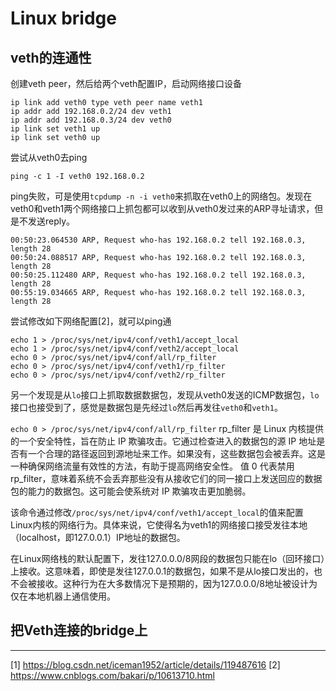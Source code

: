 # Linux bridge

## veth的连通性

创建veth peer，然后给两个veth配置IP，启动网络接口设备

```
ip link add veth0 type veth peer name veth1
ip addr add 192.168.0.2/24 dev veth1
ip addr add 192.168.0.3/24 dev veth0
ip link set veth1 up
ip link set veth0 up
```

尝试从veth0去ping

```
ping -c 1 -I veth0 192.168.0.2
```

ping失败，可是使用`tcpdump -n -i veth0`来抓取在veth0上的网络包。发现在veth0和veth1两个网络接口上抓包都可以收到从veth0发过来的ARP寻址请求，但是不发送reply。

```
00:50:23.064530 ARP, Request who-has 192.168.0.2 tell 192.168.0.3, length 28
00:50:24.088517 ARP, Request who-has 192.168.0.2 tell 192.168.0.3, length 28
00:50:25.112480 ARP, Request who-has 192.168.0.2 tell 192.168.0.3, length 28
00:55:19.034665 ARP, Request who-has 192.168.0.2 tell 192.168.0.3, length 28
```
尝试修改如下网络配置[2]，就可以ping通

```
echo 1 > /proc/sys/net/ipv4/conf/veth1/accept_local
echo 1 > /proc/sys/net/ipv4/conf/veth2/accept_local
echo 0 > /proc/sys/net/ipv4/conf/all/rp_filter
echo 0 > /proc/sys/net/ipv4/conf/veth1/rp_filter
echo 0 > /proc/sys/net/ipv4/conf/veth2/rp_filter
```

另一个发现是从`lo`接口上抓取数据数据包，发现从veth0发送的ICMP数据包，`lo`接口也接受到了，感觉是数据包是先经过`lo`然后再发往`veth0`和`veth1`。

`echo 0 > /proc/sys/net/ipv4/conf/all/rp_filter` 
rp_filter 是 Linux 内核提供的一个安全特性，旨在防止 IP 欺骗攻击。它通过检查进入的数据包的源 IP 地址是否有一个合理的路径返回到源地址来工作。如果没有，这些数据包会被丢弃。这是一种确保网络流量有效性的方法，有助于提高网络安全性。
值 0 代表禁用 rp_filter，意味着系统不会丢弃那些没有从接收它们的同一接口上发送回应的数据包的能力的数据包。这可能会使系统对 IP 欺骗攻击更加脆弱。

该命令通过修改`/proc/sys/net/ipv4/conf/veth1/accept_local`的值来配置Linux内核的网络行为。具体来说，它使得名为veth1的网络接口接受发往本地（localhost，即127.0.0.1）IP地址的数据包。

在Linux网络栈的默认配置下，发往127.0.0.0/8网段的数据包只能在lo（回环接口）上接收。这意味着，即使是发往127.0.0.1的数据包，如果不是从lo接口发出的，也不会被接收。这种行为在大多数情况下是预期的，因为127.0.0.0/8地址被设计为仅在本地机器上通信使用。


## 把Veth连接的bridge上




---
[1] https://blog.csdn.net/iceman1952/article/details/119487616
[2] https://www.cnblogs.com/bakari/p/10613710.html



